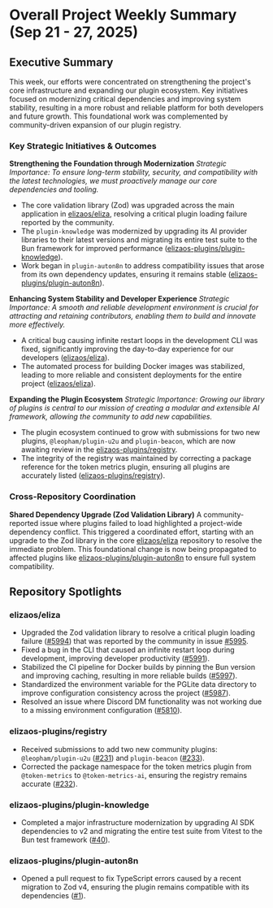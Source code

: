 # Overall Project Weekly Summary (Sep 21 - 27, 2025)

## Executive Summary
This week, our efforts were concentrated on strengthening the project's core infrastructure and expanding our plugin ecosystem. Key initiatives focused on modernizing critical dependencies and improving system stability, resulting in a more robust and reliable platform for both developers and future growth. This foundational work was complemented by community-driven expansion of our plugin registry.

### Key Strategic Initiatives & Outcomes

**Strengthening the Foundation through Modernization**
*Strategic Importance: To ensure long-term stability, security, and compatibility with the latest technologies, we must proactively manage our core dependencies and tooling.*
-   The core validation library (Zod) was upgraded across the main application in [elizaos/eliza](https://github.com/elizaos/eliza), resolving a critical plugin loading failure reported by the community.
-   The `plugin-knowledge` was modernized by upgrading its AI provider libraries to their latest versions and migrating its entire test suite to the Bun framework for improved performance ([elizaos-plugins/plugin-knowledge](https://github.com/elizaos-plugins/plugin-knowledge)).
-   Work began in `plugin-auton8n` to address compatibility issues that arose from its own dependency updates, ensuring it remains stable ([elizaos-plugins/plugin-auton8n](https://github.com/elizaos-plugins/plugin-auton8n)).

**Enhancing System Stability and Developer Experience**
*Strategic Importance: A smooth and reliable development environment is crucial for attracting and retaining contributors, enabling them to build and innovate more effectively.*
-   A critical bug causing infinite restart loops in the development CLI was fixed, significantly improving the day-to-day experience for our developers ([elizaos/eliza](https://github.com/elizaos/eliza)).
-   The automated process for building Docker images was stabilized, leading to more reliable and consistent deployments for the entire project ([elizaos/eliza](https://github.com/elizaos/eliza)).

**Expanding the Plugin Ecosystem**
*Strategic Importance: Growing our library of plugins is central to our mission of creating a modular and extensible AI framework, allowing the community to add new capabilities.*
-   The plugin ecosystem continued to grow with submissions for two new plugins, `@leopham/plugin-u2u` and `plugin-beacon`, which are now awaiting review in the [elizaos-plugins/registry](https://github.com/elizaos-plugins/registry).
-   The integrity of the registry was maintained by correcting a package reference for the token metrics plugin, ensuring all plugins are accurately listed ([elizaos-plugins/registry](https://github.com/elizaos-plugins/registry)).

### Cross-Repository Coordination

**Shared Dependency Upgrade (Zod Validation Library)**
A community-reported issue where plugins failed to load highlighted a project-wide dependency conflict. This triggered a coordinated effort, starting with an upgrade to the Zod library in the core [elizaos/eliza](https://github.com/elizaos/eliza) repository to resolve the immediate problem. This foundational change is now being propagated to affected plugins like [elizaos-plugins/plugin-auton8n](https://github.com/elizaos-plugins/plugin-auton8n) to ensure full system compatibility.

## Repository Spotlights

### elizaos/eliza
-   Upgraded the Zod validation library to resolve a critical plugin loading failure ([#5994](https://github.com/elizaos/eliza/pull/5994)) that was reported by the community in issue [#5995](https://github.com/elizaos/eliza/issues/5995).
-   Fixed a bug in the CLI that caused an infinite restart loop during development, improving developer productivity ([#5991](https://github.com/elizaos/eliza/pull/5991)).
-   Stabilized the CI pipeline for Docker builds by pinning the Bun version and improving caching, resulting in more reliable builds ([#5997](https://github.com/elizaos/eliza/pull/5997)).
-   Standardized the environment variable for the PGLite data directory to improve configuration consistency across the project ([#5987](https://github.com/elizaos/eliza/pull/5987)).
-   Resolved an issue where Discord DM functionality was not working due to a missing environment configuration ([#5810](https://github.com/elizaos/eliza/issues/5810)).

### elizaos-plugins/registry
-   Received submissions to add two new community plugins: `@leopham/plugin-u2u` ([#231](https://github.com/elizaos-plugins/registry/pull/231)) and `plugin-beacon` ([#233](https://github.com/elizaos-plugins/registry/pull/233)).
-   Corrected the package namespace for the token metrics plugin from `@token-metrics` to `@token-metrics-ai`, ensuring the registry remains accurate ([#232](https://github.com/elizaos-plugins/registry/pull/232)).

### elizaos-plugins/plugin-knowledge
-   Completed a major infrastructure modernization by upgrading AI SDK dependencies to v2 and migrating the entire test suite from Vitest to the Bun test framework ([#40](https://github.com/elizaos-plugins/plugin-knowledge/pull/40)).

### elizaos-plugins/plugin-auton8n
-   Opened a pull request to fix TypeScript errors caused by a recent migration to Zod v4, ensuring the plugin remains compatible with its dependencies ([#1](https://github.com/elizaos-plugins/plugin-auton8n/pull/1)).